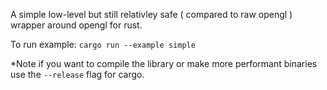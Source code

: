 A simple low-level but still relativley safe ( compared to raw opengl ) wrapper around opengl for rust.

To run example: `cargo run --example simple`

*Note if you want to compile the library or make more performant binaries use the `--release` flag for cargo.
